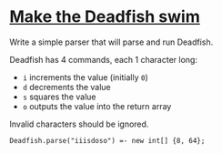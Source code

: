 # [Make the Deadfish swim](https://www.codewars.com/kata/make-the-deadfish-swim "https://www.codewars.com/kata/51e0007c1f9378fa810002a9")

Write a simple parser that will parse and run Deadfish.  

Deadfish has 4 commands, each 1 character long:
* `i` increments the value (initially `0`)
* `d` decrements the value
* `s` squares the value
* `o` outputs the value into the return array

Invalid characters should be ignored.

```
Deadfish.parse("iiisdoso") =- new int[] {8, 64};
```